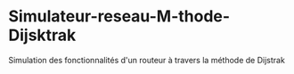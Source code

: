 # Simulateur-reseau-M-thode-Dijsktrak
Simulation des fonctionnalités d'un routeur à travers la méthode de Dijstrak
